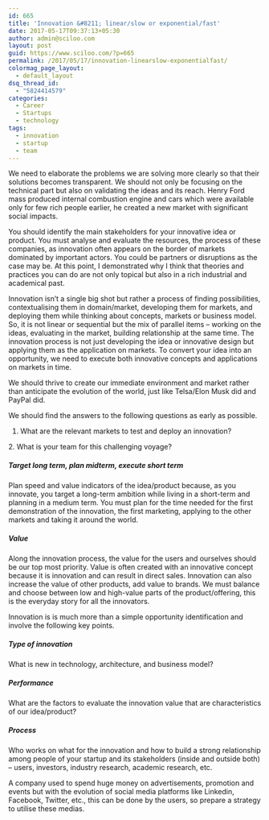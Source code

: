 ```yaml
---
id: 665
title: 'Innovation &#8211; linear/slow or exponential/fast'
date: 2017-05-17T09:37:13+05:30
author: admin@sciloo.com
layout: post
guid: https://www.sciloo.com/?p=665
permalink: /2017/05/17/innovation-linearslow-exponentialfast/
colormag_page_layout:
  - default_layout
dsq_thread_id:
  - "5824414579"
categories:
  - Career
  - Startups
  - technology
tags:
  - innovation
  - startup
  - team
---
```

We need to elaborate the problems we are solving more clearly so that their solutions becomes transparent. We should not only be focusing on the technical part but also on validating the ideas and its reach. Henry Ford mass produced internal combustion engine and cars which were available only for few rich people earlier, he created a new market with significant social impacts.

You should identify the main stakeholders for your innovative idea or product. You must analyse and evaluate the resources, the process of these companies, as innovation often appears on the border of markets dominated by important actors. You could be partners or disruptions as the case may be. At this point, I demonstrated why I think that theories and practices you can do are not only topical but also in a rich industrial and academical past.

Innovation isn&#8217;t a single big shot but rather a process of finding possibilities, contextualising them in domain/market, developing them for markets, and deploying them while thinking about concepts, markets or business model. So, it is not linear or sequential but the mix of parallel items &#8211; working on the ideas, evaluating in the market, building relationship at the same time. The innovation process is not just developing the idea or innovative design but applying them as the application on markets. To convert your idea into an opportunity, we need to execute both innovative concepts and applications on markets in time.

We should thrive to create our immediate environment and market rather than anticipate the evolution of the world, just like Telsa/Elon Musk did and PayPal did.

We should find the answers to the following questions as early as possible.

1. What are the relevant markets to test and deploy an innovation?

2. What is your team for this challenging voyage?

##### Target long term, plan midterm, execute short term

Plan speed and value indicators of the idea/product because, as you innovate, you target a long-term ambition while living in a short-term and planning in a medium term. You must plan for the time needed for the first demonstration of the innovation, the first marketing, applying to the other markets and taking it around the world.

##### Value

Along the innovation process, the value for the users and ourselves should be our top most priority. Value is often created with an innovative concept because it is innovation and can result in direct sales. Innovation can also increase the value of other products, add value to brands. We must balance and choose between low and high-value parts of the product/offering, this is the everyday story for all the innovators.

Innovation is is much more than a simple opportunity identification and involve the following key points.

##### Type of innovation

What is new in technology, architecture, and business model?

##### Performance

What are the factors to evaluate the innovation value that are characteristics of our idea/product?

##### Process

Who works on what for the innovation and how to build a strong relationship among people of your startup and its stakeholders (inside and outside both) &#8211; users, investors, industry research, academic research, etc.

A company used to spend huge money on advertisements, promotion and events but with the evolution of social media platforms like Linkedin, Facebook, Twitter, etc., this can be done by the users, so prepare a strategy to utilise these medias.